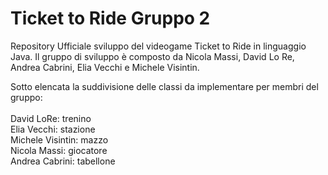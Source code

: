 # Ticket to Ride Gruppo 2

Repository Ufficiale sviluppo del videogame Ticket to Ride in linguaggio Java. Il gruppo di sviluppo è composto da Nicola Massi, David Lo Re, Andrea Cabrini, Elia Vecchi e Michele Visintin.<br>

Sotto elencata la suddivisione delle classi da implementare per membri del gruppo: <br><br>
David LoRe: trenino<br>
Elia Vecchi: stazione<br>
Michele Visintin: mazzo<br>
Nicola Massi: giocatore<br>
Andrea Cabrini: tabellone<br>
